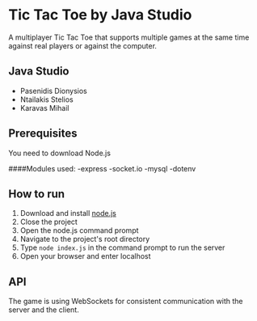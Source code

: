 # Tic Tac Toe by Java Studio
A multiplayer Tic Tac Toe that supports multiple games at the same time against real players or against the computer.

## Java Studio
- Pasenidis Dionysios
- Ntailakis Stelios
- Karavas Mihail

## Prerequisites
You need to download Node.js

####Modules used:
    -express
    -socket.io
    -mysql
    -dotenv
         


## How to run
1. Download and install [node.js](https://nodejs.org/en/)
2. Close the project
2. Open the node.js command prompt
3. Navigate to the project's root directory
4. Type `node index.js` in the command prompt to run the server 
5. Open your browser and enter localhost


## API
The game is using WebSockets for consistent communication with the server and the client.










